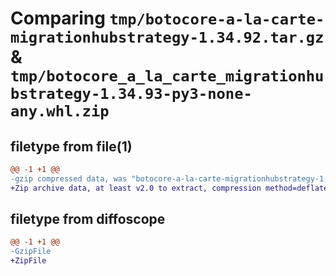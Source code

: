 # Comparing `tmp/botocore-a-la-carte-migrationhubstrategy-1.34.92.tar.gz` & `tmp/botocore_a_la_carte_migrationhubstrategy-1.34.93-py3-none-any.whl.zip`

## filetype from file(1)

```diff
@@ -1 +1 @@
-gzip compressed data, was "botocore-a-la-carte-migrationhubstrategy-1.34.92.tar", last modified: Fri Apr 26 01:01:37 2024, max compression
+Zip archive data, at least v2.0 to extract, compression method=deflate
```

## filetype from diffoscope

```diff
@@ -1 +1 @@
-GzipFile
+ZipFile
```

